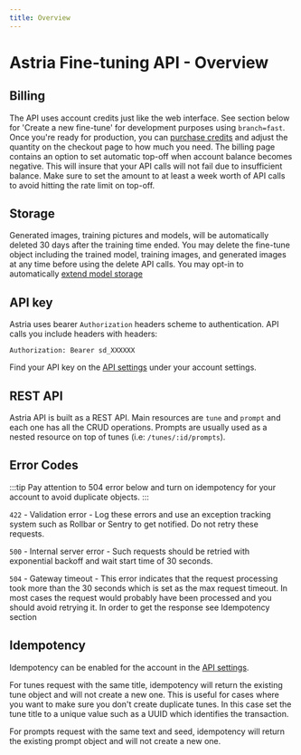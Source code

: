 ```yaml
---
title: Overview
---
```


# Astria Fine-tuning API - Overview

## Billing
The API uses account credits just like the web interface. See section below for 'Create a new fine-tune' for development purposes using <code>branch=fast</code>. Once you're ready for production, you can [purchase credits](https://www.astria.ai/users/edit#billing) and adjust the quantity on the checkout page to how much you need.
The billing page contains an option to set automatic top-off when account balance becomes negative. This will insure that your API calls will not fail due to insufficient balance. Make sure to set the amount to at least a week worth of API calls to avoid hitting the rate limit on top-off.

## Storage
Generated images, training pictures and models, will be automatically deleted 30 days after the training time ended. You may delete the fine-tune object including the trained model, training images, and generated images at any time before using the delete API calls. You may opt-in to automatically [extend model storage](https://www.astria.ai/users/edit#billing) 


## API key
Astria uses bearer `Authorization` headers scheme to authentication. API calls you include headers with headers:

```text
Authorization: Bearer sd_XXXXXX
```

Find your API key on the [API settings](https://www.astria.ai/users/edit#api) under your account settings.


## REST API
Astria API is built as a REST API. Main resources are `tune` and `prompt` and each one has all the CRUD operations. Prompts are usually used as a nested resource on top of tunes (i.e: `/tunes/:id/prompts`).

## Error Codes

:::tip
Pay attention to 504 error below and turn on idempotency for your account to avoid duplicate objects.
:::

`422` - Validation error - Log these errors and use an exception tracking system such as Rollbar or Sentry to get notified. Do not retry these requests.

`500` - Internal server error - Such requests should be retried with exponential backoff and wait start time of 30 seconds.

`504` - Gateway timeout - This error indicates that the request processing took more than the 30 seconds which is set as the max request timeout. In most cases the request would probably have been processed and you should avoid retrying it. In order to get the response see Idempotency section


## Idempotency
Idempotency can be enabled for the account in the [API settings](https://www.astria.ai/users/edit#api). 

For tunes request with the same title, idempotency will return the existing tune object and will not create a new one. This is useful for cases where you want to make sure you don't create duplicate tunes. In this case set the tune title to a unique value such as a UUID which identifies the transaction.

For prompts request with the same text and seed, idempotency will return the existing prompt object and will not create a new one. 
